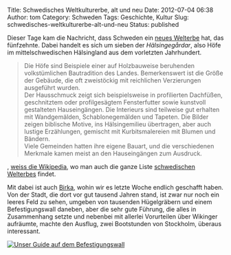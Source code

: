 Title: Schwedisches Weltkulturerbe, alt und neu
Date: 2012-07-04 06:38
Author: tom
Category: Schweden
Tags: Geschichte, Kultur
Slug: schwedisches-weltkulturerbe-alt-und-neu
Status: published

Dieser Tage kam die Nachricht, dass Schweden ein [neues
Welterbe](http://www.dn.se/nyheter/sverige/halsingegardarna-blir-varldsarv)
hat, das fünfzehnte. Dabei handelt es sich um sieben der
*Hälsingegårdar*, also Höfe im mittelschwedischen Hälsingland aus dem
vorletzten Jahrhundert.

> Die Höfe sind Beispiele einer auf Holzbauweise beruhenden
> volkstümlichen Bautradition des Landes. Bemerkenswert ist die Größe
> der Gebäude, die oft zweistöckig mit reichlichen Verzierungen
> ausgeführt wurden.  
>  Der Hausschmuck zeigt sich beispielsweise in profilierten Dachfüßen,
> geschnitztem oder profilgesägtem Fensterfutter sowie kunstvoll
> gestalteten Hauseingängen. Die Interieurs sind teilweise gut erhalten
> mit Wandgemälden, Schablonegemälden und Tapeten. Die Bilder zeigen
> biblische Motive, ins Hälsingemilieu übertragen, aber auch lustige
> Erzählungen, gemischt mit Kurbitsmalereien mit Blumen und Bändern.  
>  Viele Gemeinden hatten ihre eigene Bauart, und die verschiedenen
> Merkmale kamen meist an den Hauseingängen zum Ausdruck.

, [weiss die Wikipedia](http://de.wikipedia.org/wiki/H%C3%A4lsingehof),
wo man auch die ganze Liste [schwedischen
Welterbes](http://de.wikipedia.org/wiki/Welterbe_in_Schweden) findet.

Mit dabei ist auch [Birka](http://de.wikipedia.org/wiki/Birka), wohin
wir es letzte Woche endlich geschafft haben. Von der Stadt, die dort vor
gut tausend Jahren stand, ist zwar nur noch ein leeres Feld zu sehen,
umgeben von tausenden Hügelgräbern und einem Befestigungswall daneben,
aber die sehr gute Führung, die alles in Zusammenhang setzte und
nebenbei mit allerlei Vorurteilen über Wikinger aufräumte, machte den
Ausflug, zwei Bootstunden von Stockholm, überaus interessant.

[![Unser Guide auf dem
Befestigungswall](http://www.fiket.de/pic/birkaguide_s.jpg "Unser Guide auf dem Befestigungswall")](http://www.fiket.de/pic/birkaguide_l.jpg)

